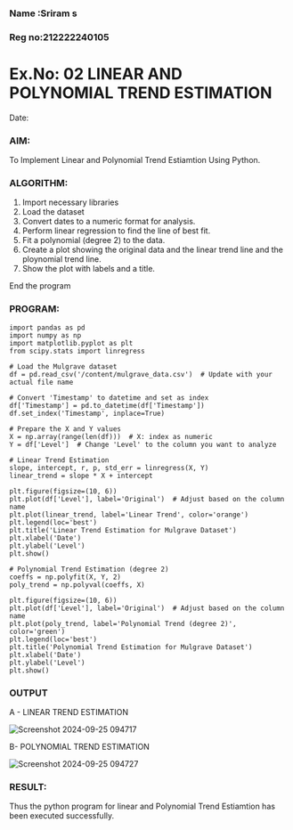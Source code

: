 ### Name :Sriram s
### Reg no:212222240105
# Ex.No: 02 LINEAR AND POLYNOMIAL TREND ESTIMATION
Date:
### AIM:
To Implement Linear and Polynomial Trend Estiamtion Using Python.

### ALGORITHM:
1. Import necessary libraries 
2. Load the dataset
3. Convert dates to a numeric format for analysis.
4. Perform linear regression to find the line of best fit.
5. Fit a polynomial (degree 2) to the data.
6. Create a plot showing the original data and the linear trend line and the ploynomial trend line.
7. Show the plot with labels and a title.

End the program
### PROGRAM:
```
import pandas as pd
import numpy as np
import matplotlib.pyplot as plt
from scipy.stats import linregress

# Load the Mulgrave dataset
df = pd.read_csv('/content/mulgrave_data.csv')  # Update with your actual file name

# Convert 'Timestamp' to datetime and set as index
df['Timestamp'] = pd.to_datetime(df['Timestamp'])
df.set_index('Timestamp', inplace=True)

# Prepare the X and Y values
X = np.array(range(len(df)))  # X: index as numeric
Y = df['Level']  # Change 'Level' to the column you want to analyze

# Linear Trend Estimation
slope, intercept, r, p, std_err = linregress(X, Y)
linear_trend = slope * X + intercept

plt.figure(figsize=(10, 6))
plt.plot(df['Level'], label='Original')  # Adjust based on the column name
plt.plot(linear_trend, label='Linear Trend', color='orange')
plt.legend(loc='best')
plt.title('Linear Trend Estimation for Mulgrave Dataset')
plt.xlabel('Date')
plt.ylabel('Level')
plt.show()

# Polynomial Trend Estimation (degree 2)
coeffs = np.polyfit(X, Y, 2)
poly_trend = np.polyval(coeffs, X)

plt.figure(figsize=(10, 6))
plt.plot(df['Level'], label='Original')  # Adjust based on the column name
plt.plot(poly_trend, label='Polynomial Trend (degree 2)', color='green')
plt.legend(loc='best')
plt.title('Polynomial Trend Estimation for Mulgrave Dataset')
plt.xlabel('Date')
plt.ylabel('Level')
plt.show()

```

### OUTPUT
A - LINEAR TREND ESTIMATION

![Screenshot 2024-09-25 094717](https://github.com/user-attachments/assets/bd3d044e-910a-4a4d-b03b-b684d7b9f7ba)


B- POLYNOMIAL TREND ESTIMATION

![Screenshot 2024-09-25 094727](https://github.com/user-attachments/assets/f56d1fbc-6ac8-472b-ab62-26032cce4948)


### RESULT:
Thus the python program for linear and Polynomial Trend Estiamtion has been executed successfully.
